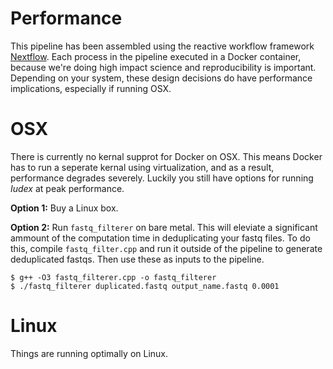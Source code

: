 # Performance

This pipeline has been assembled using the reactive workflow framework [Nextflow](https://www.nextflow.io/). Each process in the pipeline executed in a Docker container, because we're doing high impact science and reproducibility is important. Depending on your system, these design decisions do have performance implications, especially if running OSX.

# OSX

There is currently no kernal supprot for Docker on OSX. This means Docker has to run a seperate kernal using virtualization, and as a result, performance degrades severely. Luckily you still have options for running *Iudex* at peak performance.

**Option 1:**
Buy a Linux box.

**Option 2:**
Run `fastq_filterer` on bare metal. This will eleviate a significant ammount of the computation time in deduplicating your fastq files. To do this, compile `fastq_filter.cpp` and run it outside of the pipeline to generate deduplicated fastqs. Then use these as inputs to the pipeline.

```
$ g++ -O3 fastq_filterer.cpp -o fastq_filterer
$ ./fastq_filterer duplicated.fastq output_name.fastq 0.0001
```


# Linux

Things are running optimally on Linux. 
